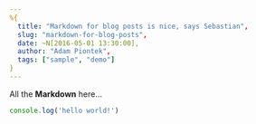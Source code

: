 ```yaml
---
%{
  title: "Markdown for blog posts is nice, says Sebastian",
  slug: "markdown-for-blog-posts",
  date: ~N[2016-05-01 13:30:00],
  author: "Adam Piontek",
  tags: ["sample", "demo"]
}
---
```


All the **Markdown** here...

```javascript
console.log('hello world!')
```
